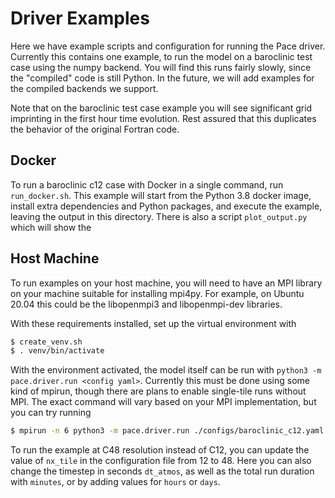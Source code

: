 # Driver Examples

Here we have example scripts and configuration for running the Pace driver.
Currently this contains one example, to run the model on a baroclinic test case using the numpy backend.
You will find this runs fairly slowly, since the "compiled" code is still Python.
In the future, we will add examples for the compiled backends we support.

Note that on the baroclinic test case example you will see significant grid imprinting in the first hour time evolution.
Rest assured that this duplicates the behavior of the original Fortran code.

## Docker

To run a baroclinic c12 case with Docker in a single command, run `run_docker.sh`.
This example will start from the Python 3.8 docker image, install extra dependencies and Python packages, and execute the example, leaving the output in this directory.
There is also a script `plot_output.py` which will show the

## Host Machine

To run examples on your host machine, you will need to have an MPI library on your machine suitable for installing mpi4py.
For example, on Ubuntu 20.04 this could be the libopenmpi3 and libopenmpi-dev libraries.

With these requirements installed, set up the virtual environment with

```bash
$ create_venv.sh
$ . venv/bin/activate
```

With the environment activated, the model itself can be run with `python3 -m pace.driver.run <config yaml>`.
Currently this must be done using some kind of mpirun, though there are plans to enable single-tile runs without MPI.
The exact command will vary based on your MPI implementation, but you can try running

```bash
$ mpirun -n 6 python3 -m pace.driver.run ./configs/baroclinic_c12.yaml
```

To run the example at C48 resolution instead of C12, you can update the value of `nx_tile` in the configuration file from 12 to 48.
Here you can also change the timestep in seconds `dt_atmos`, as well as the total run duration with `minutes`, or by adding values for `hours` or `days`.
